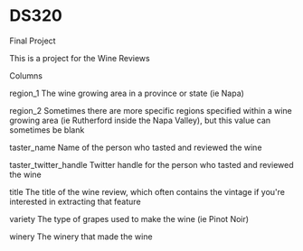 # DS320
Final Project

This is a project for the Wine Reviews

Columns

region_1
The wine growing area in a province or state (ie Napa)

region_2
Sometimes there are more specific regions specified within a wine growing area (ie Rutherford inside the Napa Valley), but this value can sometimes be blank

taster_name
Name of the person who tasted and reviewed the wine

taster_twitter_handle
Twitter handle for the person who tasted and reviewed the wine

title
The title of the wine review, which often contains the vintage if you're interested in extracting that feature

variety
The type of grapes used to make the wine (ie Pinot Noir)

winery
The winery that made the wine
